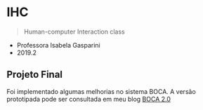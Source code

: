 # IHC
> Human-computer Interaction class

- Professora Isabela Gasparini
- 2019.2

## Projeto Final
Foi implementado algumas melhorias no sistema BOCA. A versão prototipada pode ser consultada em meu blog [BOCA 2.0](https://vgasparini.dev/boca/login)
